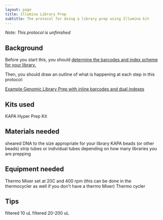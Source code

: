 ```yaml
---
layout: page
title: Illumina Library Prep
subtitle: The protocol for doing a library prep using Illumina kit
---
```


*Note: This protocol is unfinished*

## Background

Before you start this, you should [determine the barcodes and index scheme for your library.](https://bmford11.github.io/lotterhoslabprotocols/barcodesnindexes/)

Then, you should draw an outline of what is happening at each step in this protocol:

[Example Genomic Library Prep with inline barcodes and dual indexes](https://docs.google.com/document/d/1xr99sMucP-x2rK6K61vtGHKNahl9UYFwh_oEb0AtHX8/edit)

## Kits used
KAPA Hyper Prep Kit

## Materials needed
sheared DNA to the size appropriate for your library
KAPA beads (or other beads)
strip tubes or individual tubes depending on how many libraries you are prepping

## Equipment needed
Thermo Mixer set at 20C and 400 rpm (this can be done in the thermocycler as well if you don't have a thermo Mixer)
Thermo cycler 

## Tips
filtered 10 uL 
filtered 20-200 uL 
